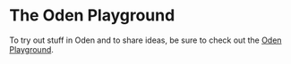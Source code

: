 # The Oden Playground

To try out stuff in Oden and to share ideas, be sure to check out the [Oden
Playground](https://playground.oden-lang.org/).
